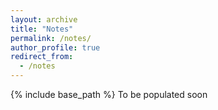 ```yaml
---
layout: archive
title: "Notes"
permalink: /notes/
author_profile: true
redirect_from:
  - /notes
---
```


{% include base_path %}
To be populated soon


